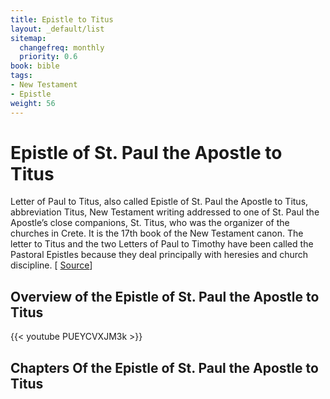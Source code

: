 ```yaml
---
title: Epistle to Titus
layout: _default/list
sitemap:
  changefreq: monthly
  priority: 0.6
book: bible
tags:
- New Testament
- Epistle
weight: 56
---
```

# Epistle of St. Paul the Apostle to Titus

Letter of Paul to Titus, also called Epistle of St. Paul the Apostle to Titus, abbreviation Titus, New Testament writing addressed to one of St. Paul the Apostle’s close companions, St. Titus, who was the organizer of the churches in Crete. It is the 17th book of the New Testament canon. The letter to Titus and the two Letters of Paul to Timothy have been called the Pastoral Epistles because they deal principally with heresies and church discipline. [ [Source](https://www.britannica.com/topic/The-Letter-of-Paul-to-Titus)]

## Overview of the Epistle of St. Paul the Apostle to Titus
{{< youtube PUEYCVXJM3k >}}

## Chapters Of the Epistle of St. Paul the Apostle to Titus

